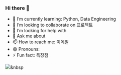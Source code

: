 ### Hi there 👋

- 🌱 I’m currently learning: Python, Data Engineering
- 👯 I’m looking to collaborate on 프로젝트
- 🤔 I’m looking for help with 
- 💬 Ask me about 
- 📫 How to reach me: 이메일
- 😄 Pronouns: 
- ⚡ Fun fact: 특장점

<img src="https://img.shields.io/badge/Python-3766AB?style=flat-square&logo=Python&logoColor=white"/></a>&nbsp